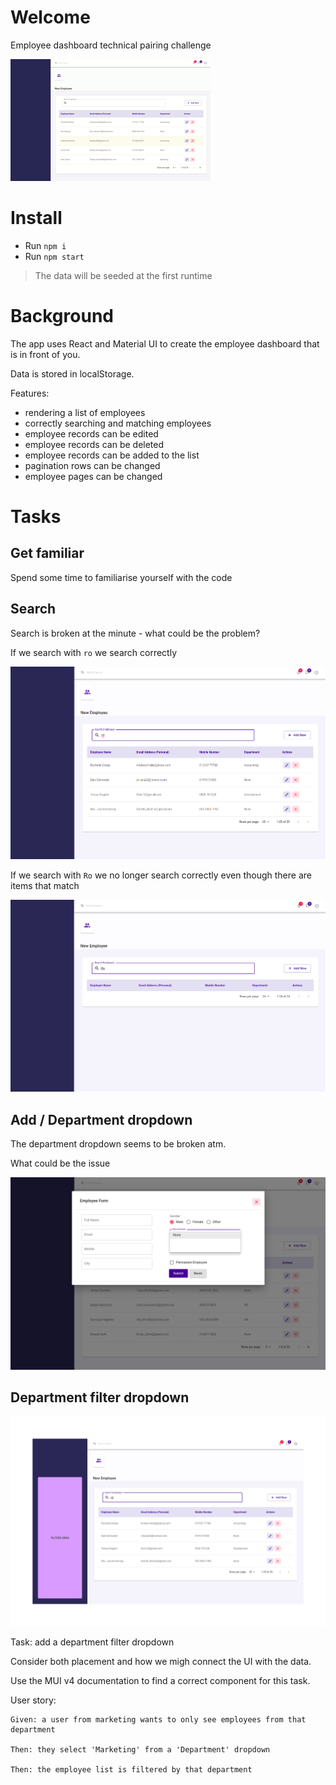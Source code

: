 # Welcome

Employee dashboard technical pairing challenge

![](docs/media/gifs/employee-dashboard-demo.gif)


# Install 

* Run `npm i`
* Run `npm start`

> The data will be seeded at the first runtime

# Background 

The app uses React and Material UI to create the employee dashboard that is in front of you. 

Data is stored in localStorage.

Features: 
* rendering a list of employees
* correctly searching and matching employees
* employee records can be edited 
* employee records can be deleted
* employee records can be added to the list
* pagination rows can be changed
* employee pages can be changed

# Tasks

## Get familiar

Spend some time to familiarise yourself with the code

## Search

Search is broken at the minute - what could be the problem?

If we search with `ro` we search correctly

![](docs/media/search-issue-1.png)

If we search with `Ro` we no longer search correctly even though there are items that match

![](docs/media/search-issue-2.png)

## Add / Department dropdown

The department dropdown seems to be broken atm. 

What could be the issue

![](docs/media/departments-issue.png)

## Department filter dropdown

![](docs/media/where-filters-should-go.jpg)

Task: add a department filter dropdown

Consider both placement and how we migh connect the UI with the data.

Use the MUI v4 documentation to find a correct component for this task.

User story:

```
Given: a user from marketing wants to only see employees from that department

Then: they select 'Marketing' from a 'Department' dropdown

Then: the employee list is filtered by that department
```
